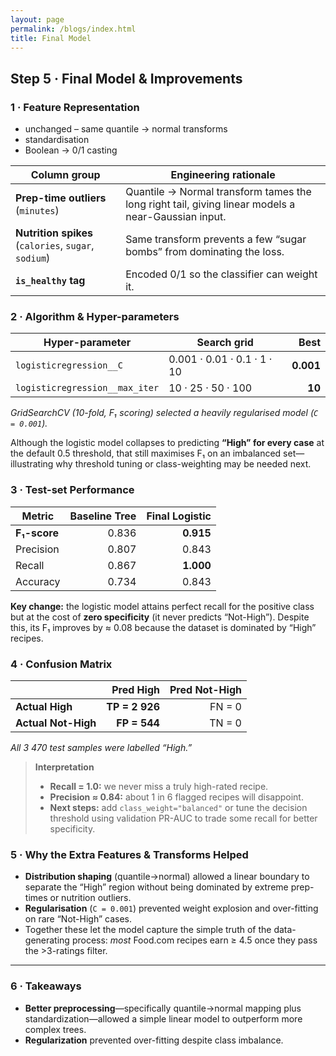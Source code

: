 ```yaml
---
layout: page
permalink: /blogs/index.html
title: Final Model
---
```


## Step 5 · Final Model & Improvements

### 1 · Feature Representation  
 - unchanged – same quantile → normal transforms
 - standardisation
 - Boolean → 0/1 casting  

| Column group | Engineering rationale |
|--------------|-----------------------|
| **Prep-time outliers** (`minutes`) | Quantile → Normal transform tames the long right tail, giving linear models a near-Gaussian input. |
| **Nutrition spikes** (`calories`, `sugar`, `sodium`) | Same transform prevents a few “sugar bombs” from dominating the loss. |
| **`is_healthy` tag** | Encoded 0/1 so the classifier can weight it. |

### 2 · Algorithm & Hyper-parameters  

| Hyper-parameter               | Search grid                      | **Best** |
|-------------------------------|----------------------------------|---------:|
| `logisticregression__C`       |  0.001 · 0.01 · 0.1 · 1 · 10      | **0.001** |
| `logisticregression__max_iter`|  10 · 25 · 50 · 100               | **10** |

*GridSearchCV (10-fold, F₁ scoring) selected a heavily regularised model (`C = 0.001`).*  

Although the logistic model collapses to predicting **“High” for every case** at the default 0.5 threshold, that still maximises F₁ on an imbalanced set—illustrating why threshold tuning or class-weighting may be needed next.

### 3 · Test-set Performance  

| Metric              | Baseline Tree | **Final Logistic** |
|---------------------|--------------:|-------------------:|
| **F₁-score**        | 0.836         | **0.915** |
| Precision           | 0.807         | 0.843 |
| Recall              | 0.867         | **1.000** |
| Accuracy            | 0.734         | 0.843 |

**Key change:** the logistic model attains perfect recall for the positive class but at the cost of **zero specificity** (it never predicts “Not-High”). Despite this, its F₁ improves by ≈ 0.08 because the dataset is dominated by “High” recipes.

### 4 · Confusion Matrix  

|                     | **Pred High** |  **Pred Not-High** |
|---------------------|--------------:|------------------:|
| **Actual High**     | **TP = 2 926**| FN = 0 |
| **Actual Not-High** | **FP = 544**  | TN = 0 |

*All 3 470 test samples were labelled “High.”*

> **Interpretation**  
> - **Recall = 1.0:** we never miss a truly high-rated recipe.  
> - **Precision ≈ 0.84:** about 1 in 6 flagged recipes will disappoint.  
> - **Next steps:** add `class_weight="balanced"` or tune the decision threshold using validation PR-AUC to trade some recall for better specificity.

### 5 · Why the Extra Features & Transforms Helped  

- **Distribution shaping** (quantile→normal) allowed a linear boundary to separate the “High” region without being dominated by extreme prep-times or nutrition outliers.  
- **Regularisation** (`C = 0.001`) prevented weight explosion and over-fitting on rare “Not-High” cases.  
- Together these let the model capture the simple truth of the data-generating process: *most* Food.com recipes earn ≥ 4.5 once they pass the >3-ratings filter.

---


### 6 · Takeaways  
- **Better preprocessing**—specifically quantile→normal mapping plus standardization—allowed a simple linear model to outperform more complex trees.  
- **Regularization** prevented over-fitting despite class imbalance.  
